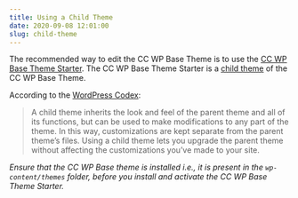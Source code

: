 ```yaml
---
title: Using a Child Theme
date: 2020-09-08 12:01:00
slug: child-theme
---
```


The recommended way to edit the CC WP Base Theme is to use the [CC WP Base Theme Starter](#). The CC WP Base Theme Starter is a [child theme](https://developer.wordpress.org/themes/advanced-topics/child-themes/#what-is-a-child-theme) of the CC WP Base Theme. 

According to the [WordPress Codex](https://codex.wordpress.org/Developer_Documentation):

>A child theme inherits the look and feel of the parent theme and all of its functions, but can be used to make modifications to any part of the theme. In this way, customizations are kept separate from the parent theme’s files. Using a child theme lets you upgrade the parent theme without affecting the customizations you’ve made to your site.

_Ensure that the CC WP Base theme is installed  i.e., it is present in the `wp-content/themes` folder, before you install and activate the CC WP Base Theme Starter._



